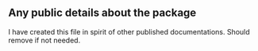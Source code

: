 ## Any public details about the package

I have created this file in spirit of other published documentations. Should remove if not needed.
